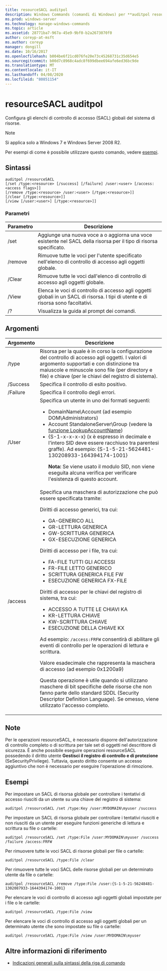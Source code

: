 ```yaml
---
title: resourceSACL auditpol
description: Windows Commands (comandi di Windows) per **auditpol resourceSACL**, che configura gli elenchi di controllo di accesso (SACL) globali del sistema delle risorse.
ms.prod: windows-server
ms.technology: manage-windows-commands
ms.topic: article
ms.assetid: 28771ba7-967a-45e9-9bf0-b2a2673070f0
author: coreyp-at-msft
ms.author: coreyp
manager: dongill
ms.date: 10/16/2017
ms.openlocfilehash: b004be6f21cd076fe20e73c45268731c35d654e5
ms.sourcegitcommit: b00d7c8968c4adc8f699dbee694afe6ed36bc9de
ms.translationtype: MT
ms.contentlocale: it-IT
ms.lasthandoff: 04/08/2020
ms.locfileid: "80851154"
---
```

# <a name="auditpol-resourcesacl"></a>resourceSACL auditpol

Configura gli elenchi di controllo di accesso (SACL) globali del sistema di risorse.

> [!NOTE]
> Si applica solo a Windows 7 e Windows Server 2008 R2.

Per esempi di come è possibile utilizzare questo comando, vedere [esempi](#BKMK_Examples).

## <a name="syntax"></a>Sintassi

```
auditpol /resourceSACL
[/set /type:<resource> [/success] [/failure] /user:<user> [/access:<access flags>]]
[/remove /type:<resource> /user:<user> [/type:<resource>]]
[/clear [/type:<resource>]]
[/view [/user:<user>] [/type:<resource>]]
```

### <a name="parameters"></a>Parametri

| Parametro | Descrizione |
| --------- | ----------- |
| /set | Aggiunge una nuova voce a o aggiorna una voce esistente nel SACL della risorsa per il tipo di risorsa specificato. |
| /remove | Rimuove tutte le voci per l'utente specificato nell'elenco di controllo di accesso agli oggetti globale. |
| /Clear | Rimuove tutte le voci dall'elenco di controllo di accesso agli oggetti globale.|
| /View | Elenca le voci di controllo di accesso agli oggetti globali in un SACL di risorsa. I tipi di utente e di risorsa sono facoltativi. |
| /? | Visualizza la guida al prompt dei comandi. |

## <a name="arguments"></a>Argomenti

| Argomento | Descrizione |
| -------- | ----------- | 
| /type | Risorsa per la quale è in corso la configurazione del controllo di accesso agli oggetti. I valori di argomento supportati e con distinzione tra maiuscole e minuscole sono file (per directory e file) e chiave (per le chiavi del registro di sistema). |
| /Success | Specifica il controllo di esito positivo. |
| /Failure | Specifica il controllo degli errori. |
| /User | Specifica un utente in uno dei formati seguenti:<ul><li> DomainName\Account (ad esempio DOM\Administrators)</li><li>Account StandaloneServer\Group (vedere la [funzione LookupAccountName](https://msdn.microsoft.com/library/windows/desktop/aa379159(v=vs.85).aspx))</li><li>{S-1-x-x-x-x} (x è espresso in decimale e l'intero SID deve essere racchiuso tra parentesi graffe). Ad esempio: {S-1-5-21-5624481-130208933-164394174-1001}<p>**Nota:** Se viene usato il modulo SID, non viene eseguita alcuna verifica per verificare l'esistenza di questo account.</li></ul> |
| /access | Specifica una maschera di autorizzazione che può essere specificata tramite:<p>Diritti di accesso generici, tra cui:<ul><li>GA-GENERICO ALL</li><li>GR-LETTURA GENERICA</li><li>GW-SCRITTURA GENERICA</li><li>GX-ESECUZIONE GENERICA</li></ul><p>Diritti di accesso per i file, tra cui:<ul><li>FA-FILE TUTTI GLI ACCESSI</li><li>FR-FILE LETTO GENERICO</li><li>SCRITTURA GENERICA FILE FW</li><li>ESECUZIONE GENERICA FX-FILE</li></ul><p>Diritti di accesso per le chiavi del registro di sistema, tra cui:<ul><li>ACCESSO A TUTTE LE CHIAVI KA</li><li>KR-LETTURA CHIAVE</li><li>KW-SCRITTURA CHIAVE</li><li>ESECUZIONE DELLA CHIAVE KX</li></ul><p>Ad esempio: `/access:FRFW` consentirà di abilitare gli eventi di controllo per le operazioni di lettura e scrittura.<p>Valore esadecimale che rappresenta la maschera di accesso (ad esempio 0x1200a9)<p>    Questa operazione è utile quando si utilizzano maschere di bit specifiche delle risorse che non fanno parte dello standard SDDL (Security Descriptor Definition Language). Se omesso, viene utilizzato l'accesso completo. |

## <a name="remarks"></a>Note

Per le operazioni resourceSACL, è necessario disporre dell'autorizzazione di controllo completo o di scrittura per tale set di oggetti nel descrittore di sicurezza. È anche possibile eseguire operazioni resourceSACL possedendo il diritto utente **Gestisci il registro di controllo e di protezione** (SeSecurityPrivilege). Tuttavia, questo diritto consente un accesso aggiuntivo che non è necessario per eseguire l'operazione di rimozione.

## <a name="examples"></a><a name=BKMK_Examples></a>Esempi

Per impostare un SACL di risorsa globale per controllare i tentativi di accesso riusciti da un utente su una chiave del registro di sistema:

```
auditpol /resourceSACL /set /type:Key /user:MYDOMAIN\myuser /success
```

Per impostare un SACL di risorsa globale per controllare i tentativi riusciti e non riusciti da un utente per eseguire funzioni generiche di lettura e scrittura su file o cartelle:

```
auditpol /resourceSACL /set /type:File /user:MYDOMAIN\myuser /success /failure /access:FRFW
```

Per rimuovere tutte le voci SACL di risorse globali per file o cartelle:

```
auditpol /resourceSACL /type:File /clear
```

Per rimuovere tutte le voci SACL delle risorse globali per un determinato utente da file o cartelle:

```
auditpol /resourceSACL /remove /type:File /user:{S-1-5-21-56248481-1302087933-1644394174-1001}
```

Per elencare le voci di controllo di accesso agli oggetti globali impostate per i file o le cartelle:

```
auditpol /resourceSACL /type:File /view
```

Per elencare le voci di controllo di accesso agli oggetti globali per un determinato utente che sono impostate su file o cartelle:

```
auditpol /resourceSACL /type:File /view /user:MYDOMAIN\myuser
```

## <a name="additional-references"></a>Altre informazioni di riferimento

- [Indicazioni generali sulla sintassi della riga di comando](command-line-syntax-key.md)